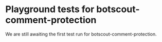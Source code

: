 # Playground tests for botscout-comment-protection
We are still awaiting the first test run for botscout-comment-protection.
